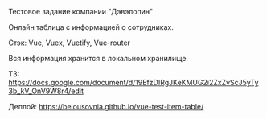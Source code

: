 Тестовое задание компании "Дэвэлопин"

Онлайн таблица с информацией о сотрудниках. 

Стэк: Vue, Vuex, Vuetify, Vue-router

Вся информация хранится в локальном хранилище.

ТЗ: https://docs.google.com/document/d/19EfzDIRgJKeKMUG2i2ZxZvScJ5yTy3b_kV_OnV9W8r4/edit

Деплой: https://belousovnia.github.io/vue-test-item-table/

